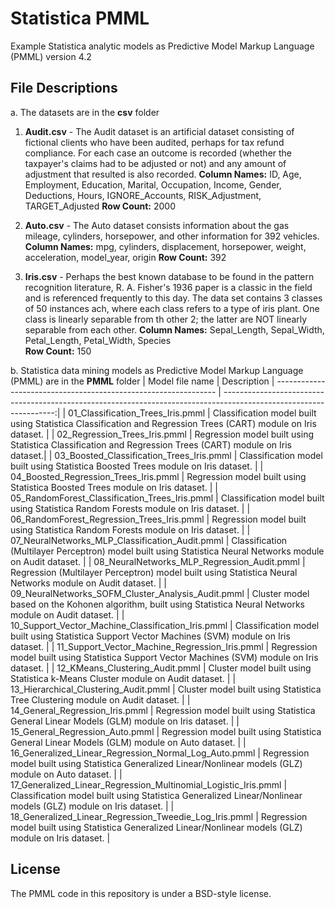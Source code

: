 # Statistica PMML

Example Statistica analytic models as Predictive Model Markup Language (PMML) version 4.2

## File Descriptions<a name="files"></a>

a. The datasets are in the **csv** folder

1. **Audit.csv** - The Audit dataset is an artificial dataset consisting of fictional clients who have been audited, perhaps for tax refund compliance. For each case an outcome is recorded (whether the taxpayer's claims had to be adjusted or not) and any amount of adjustment that resulted is also recorded.
	**Column Names:** ID, Age, Employment, Education, Marital, Occupation, Income, Gender, Deductions, Hours, IGNORE_Accounts, RISK_Adjustment, TARGET_Adjusted
	**Row Count:** 2000
		
2. **Auto.csv** - The Auto dataset consists information about the gas mileage, cylinders, horsepower, and other information for 392 vehicles.
	**Column Names:** mpg, cylinders, displacement, horsepower, weight, acceleration, model_year, origin 
	**Row Count:** 392
	
3. **Iris.csv** - Perhaps the best known database to be found in the pattern recognition literature, R. A. Fisher's 1936 paper is a classic in the field and is referenced frequently to this day.  The data set contains 3 classes of 50 instances ach, where each class refers to a type of iris plant.  One class is linearly separable from th other 2; the latter are NOT linearly separable from each other.
	**Column Names:** Sepal_Length, Sepal_Width, Petal_Length, Petal_Width, Species 			
	**Row Count:** 150
		
b. Statistica data mining models as Predictive Model Markup Language (PMML) are in the **PMML** folder
	| Model file name												  | Description
	| --------------------------------------------------------------- | ------------------------------------------------------------------------------------------------------------------:|
	| 01_Classification_Trees_Iris.pmml                               | Classification model built using Statistica Classification and Regression Trees (CART) module on Iris dataset. |
	| 02_Regression_Trees_Iris.pmml                                   | Regression model built using Statistica Classification and Regression Trees (CART) module on Iris dataset.|
	| 03_Boosted_Classification_Trees_Iris.pmml                       | Classification model built using Statistica Boosted Trees module on Iris dataset. |
	| 04_Boosted_Regression_Trees_Iris.pmml                           | Regression model built using Statistica Boosted Trees module on Iris dataset. |
	| 05_RandomForest_Classification_Trees_Iris.pmml                  | Classification model built using Statistica Random Forests module on Iris dataset. |
	| 06_RandomForest_Regression_Trees_Iris.pmml                      | Regression model built using Statistica Random Forests module on Iris dataset. |
	| 07_NeuralNetworks_MLP_Classification_Audit.pmml                 | Classification (Multilayer Perceptron) model built using Statistica Neural Networks module on Audit dataset. |
	| 08_NeuralNetworks_MLP_Regression_Audit.pmml                     | Regression (Multilayer Perceptron) model built using Statistica Neural Networks module on Audit dataset. |
	| 09_NeuralNetworks_SOFM_Cluster_Analysis_Audit.pmml              | Cluster model based on the Kohonen algorithm, built using Statistica Neural Networks module on Audit dataset. |
	| 10_Support_Vector_Machine_Classification_Iris.pmml              | Classification model built using Statistica Support Vector Machines (SVM) module on Iris dataset. |
	| 11_Support_Vector_Machine_Regression_Iris.pmml                  | Regression model built using Statistica Support Vector Machines (SVM) module on Iris dataset. |
	| 12_KMeans_Clustering_Audit.pmml                                 | Cluster model built using Statistica k-Means Cluster module on Audit dataset. |
	| 13_Hierarchical_Clustering_Audit.pmml                           | Cluster model built using Statistica Tree Clustering module on Audit dataset. |
	| 14_General_Regression_Iris.pmml                                 | Regression model built using Statistica General Linear Models (GLM) module on Iris dataset. |
	| 15_General_Regression_Auto.pmml                                 | Regression model built using Statistica General Linear Models (GLM) module on Auto dataset. |
	| 16_Generalized_Linear_Regression_Normal_Log_Auto.pmml           | Regression model built using Statistica Generalized Linear/Nonlinear models (GLZ) module on Auto dataset. |
	| 17_Generalized_Linear_Regression_Multinomial_Logistic_Iris.pmml | Classification model built using Statistica Generalized Linear/Nonlinear models (GLZ) module on Iris dataset. |
	| 18_Generalized_Linear_Regression_Tweedie_Log_Iris.pmml          | Regression model built using Statistica Generalized Linear/Nonlinear models (GLZ) module on Iris dataset. |
	
## License<a name="license"></a>

The PMML code in this repository is under a BSD-style license.